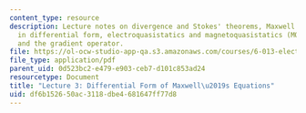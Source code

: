 ```yaml
---
content_type: resource
description: Lecture notes on divergence and Stokes' theorems, Maxwell's equations
  in differential form, electroquasistatics and magnetoquasistatics (MQS), and potential
  and the gradient operator.
file: https://ol-ocw-studio-app-qa.s3.amazonaws.com/courses/6-013-electromagnetics-and-applications-fall-2005/df6b152650ac3118dbe4681647ff77d8_lec3.pdf
file_type: application/pdf
parent_uid: 0d523bc2-e479-e903-ceb7-d101c853ad24
resourcetype: Document
title: "Lecture 3: Differential Form of Maxwell\u2019s Equations"
uid: df6b1526-50ac-3118-dbe4-681647ff77d8
---
```


